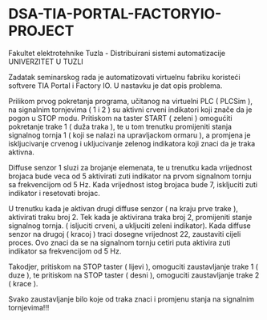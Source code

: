 # DSA-TIA-PORTAL-FACTORYIO-PROJECT
Fakultet elektrotehnike Tuzla - Distribuirani sistemi automatizacije
UNIVERZITET U TUZLI

Zadatak seminarskog rada je automatizovati virtuelnu fabriku koristeći softvere TIA
Portal i Factory IO. U nastavku je dat opis problema.

Prilikom prvog pokretanja programa, učitanog na virtuelni PLC ( PLCSim ), na
signalnim tornjevima ( 1 i 2 ) su aktivni crveni indikatori koji znače da je pogon u STOP
modu. Pritiskom na taster START ( zeleni ) omogućiti pokretanje trake 1 ( duža traka ),
te u tom trenutku promijeniti stanja signalnog tornja 1 ( koji se nalazi na upravljackom
ormaru ), a promjena je iskljucivanje crvenog i ukljucivanje zelenog indikatora koji znaci
da je traka aktivna.

Diffuse senzor 1 sluzi za brojanje elemenata, te u trenutku kada vrijednost brojaca
bude veca od 5 aktivirati zuti indikator na prvom signalnom tornju sa frekvencijom
od 5 Hz. Kada vrijednost istog brojaca bude 7, iskljuciti zuti indikator i resetovati brojac.

U trenutku kada je aktivan drugi diffuse senzor ( na kraju prve trake ), aktivirati traku
broj 2. Tek kada je aktivirana traka broj 2, promijeniti stanje signalnog tornja. ( isljuciti
crveni, a ukljuciti zeleni indikator). Kada diffuse senzor na drugoj ( kracoj ) traci dosegne
vrijednost 22, zaustaviti cijeli proces. Ovo znaci da se na signalnom tornju cetiri puta
aktivira zuti indikator sa frekvencijom od 5 Hz.

Takodjer, pritiskom na STOP taster ( lijevi ), omoguciti zaustavljanje trake 1 ( duze ),
te pritiskom na STOP taster ( desni ), omoguciti zaustavljanje trake 2 ( krace ).

Svako zaustavljanje bilo koje od traka znaci i promjenu stanja na signalnim tornjevima!!!

